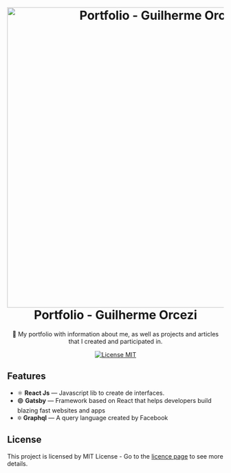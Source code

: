 <h1 align="center">
  <img src="https://i.imgur.com/U3uAbh0.png" alt="Portfolio - Guilherme Orcezi" width="700">
<br>
Portfolio - Guilherme Orcezi
</h1>

<p align="center"> 🚀 My portfolio with information about me, as well as projects and articles that I created and participated in.</p>

<p align="center">
  <a href="https://opensource.org/licenses/MIT">
    <img src="https://img.shields.io/badge/License-MIT-blue.svg" alt="License MIT">
  </a>
</p>

## Features

- ⚛️ **React Js** — Javascript lib to create de interfaces.
- 🟣 **Gatsby** — Framework based on React that helps developers build blazing fast websites and apps
- 🔯 **Graphql** — A query language created by Facebook

## License

This project is licensed by MIT License - Go to the [licence page](https://opensource.org/licenses/MIT) to see more details.
